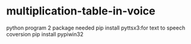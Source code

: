 # multiplication-table-in-voice
python program 
2 package needed
pip install pyttsx3:for text to speech coversion
pip install pypiwin32
